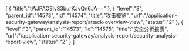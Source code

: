 [
	{
		"title":"tWJPAO9lvS3burKJvQn6JA=="
	},
	{
		"level":"3",
		"parent_id":"14573",
		"id":"14574",
		"title":"攻击概览",
		"url":"/application-security-gateway/analysis-report/attack-overview-view",
		"status":"2"
	},
	{
		"level":"3",
		"parent_id":"14573",
		"id":"14575",
		"title":"安全分析报表",
		"url":"/application-security-gateway/analysis-report/security-analysis-report-view",
		"status":"2"
	}
]